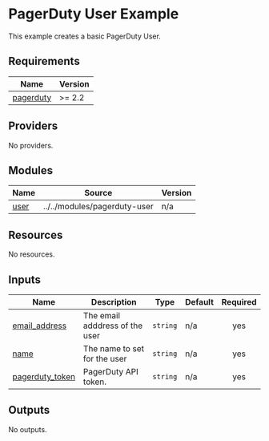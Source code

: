 # PagerDuty User Example

This example creates a basic PagerDuty User.

<!-- BEGIN_TF_DOCS -->
## Requirements

| Name | Version |
|------|---------|
| <a name="requirement_pagerduty"></a> [pagerduty](#requirement\_pagerduty) | >= 2.2 |

## Providers

No providers.

## Modules

| Name | Source | Version |
|------|--------|---------|
| <a name="module_user"></a> [user](#module\_user) | ../../modules/pagerduty-user | n/a |

## Resources

No resources.

## Inputs

| Name | Description | Type | Default | Required |
|------|-------------|------|---------|:--------:|
| <a name="input_email_address"></a> [email\_address](#input\_email\_address) | The email adddress of the user | `string` | n/a | yes |
| <a name="input_name"></a> [name](#input\_name) | The name to set for the user | `string` | n/a | yes |
| <a name="input_pagerduty_token"></a> [pagerduty\_token](#input\_pagerduty\_token) | PagerDuty API token. | `string` | n/a | yes |

## Outputs

No outputs.
<!-- END_TF_DOCS -->
